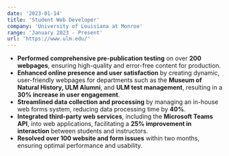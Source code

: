 ```yaml
---
date: '2023-01-14'
title: 'Student Web Developer'
company: 'University of Louisiana at Monroe'
range: 'January 2023 - Present'
url: 'https://www.ulm.edu/'
---
```


- **Performed comprehensive pre-publication testing** on over **200 webpages**, ensuring high-quality and error-free content for production.
- **Enhanced online presence and user satisfaction** by creating dynamic, user-friendly webpages for departments such as the **Museum of Natural History, ULM Alumni**, and **ULM test management**, resulting in a **30% increase in user engagement**.
- **Streamlined data collection and processing** by managing an in-house web forms system, reducing data processing time by **40%**.
- **Integrated third-party web services**, including the **Microsoft Teams API**, into web applications, facilitating a **25% improvement in interaction** between students and instructors.
- **Resolved over 100 website and form issues** within two months, ensuring optimal performance and usability.
